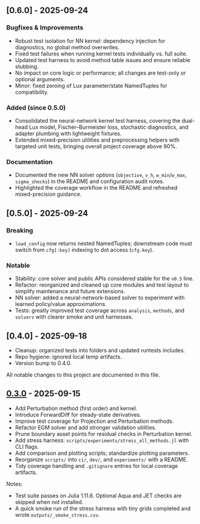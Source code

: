 
## [0.6.0] - 2025-09-24
### Bugfixes & Improvements
- Robust test isolation for NN kernel: dependency injection for diagnostics, no global method overwrites.
- Fixed test failures when running kernel tests individually vs. full suite.
- Updated test harness to avoid method table issues and ensure reliable stubbing.
- No impact on core logic or performance; all changes are test-only or optional arguments.
- Minor: fixed zeroing of Lux parameter/state NamedTuples for compatibility.

### Added (since 0.5.0)
- Consolidated the neural-network kernel test harness, covering the dual-head Lux model, Fischer–Burmeister loss, stochastic diagnostics, and adapter plumbing with lightweight fixtures.
- Extended mixed-precision utilities and preprocessing helpers with targeted unit tests, bringing overall project coverage above 90%.

### Documentation
- Documented the new NN solver options (`objective`, `v_h`, `w_min`/`w_max`, `sigma_shocks`) in the README and configuration audit notes.
- Highlighted the coverage workflow in the README and refreshed mixed-precision guidance.

## [0.5.0] - 2025-09-24
### Breaking
- `load_config` now returns nested NamedTuples; downstream code must switch from `cfg[:key]` indexing to dot access (`cfg.key`).

### Notable
- Stability: core solver and public APIs considered stable for the `v0.5` line.
- Refactor: reorganized and cleaned up core modules and test layout to simplify maintenance and future extensions.
- NN solver: added a neural-network-based solver to experiment with learned policy/value approximations.
- Tests: greatly improved test coverage across `analysis`, `methods`, and `solvers` with clearer smoke and unit harnesses.

## [0.4.0] - 2025-09-18
- Cleanup: organized tests into folders and updated runtests includes.
- Repo hygiene: ignored local temp artifacts.
- Version bump to 0.4.0.

All notable changes to this project are documented in this file.

## [0.3.0] - 2025-09-15

- Add Perturbation method (first order) and kernel.
- Introduce ForwardDiff for steady-state derivatives.
- Improve test coverage for Projection and Perturbation methods.
- Refactor EGM solver and add stronger validation utilities.
- Prune boundary asset points for residual checks in Perturbation kernel.
- Add stress harness: `scripts/experiments/stress_all_methods.jl` with CLI flags.
- Add comparison and plotting scripts; standardize plotting parameters.
- Reorganize `scripts/` into `ci/`, `dev/`, and `experiments/` with a README.
- Tidy coverage handling and `.gitignore` entries for local coverage artifacts.

Notes:
- Test suite passes on Julia 1.11.6. Optional Aqua and JET checks are skipped when not installed.
- A quick smoke run of the stress harness with tiny grids completed and wrote `outputs/_smoke_stress.csv`.

[0.3.0]: https://example.com/releases/v0.3.0

